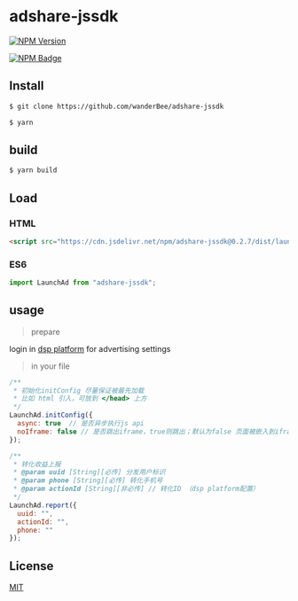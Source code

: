 # adshare-jssdk

[![NPM Version](https://img.shields.io/npm/v/adshare-jssdk.svg)](https://www.npmjs.com/package/adshare-jssdk)

[![NPM Badge](https://nodei.co/npm/adshare-jssdk.png?downloads=true)](https://www.npmjs.com/package/adshare-jssdk)

## Install

```bash
$ git clone https://github.com/wanderBee/adshare-jssdk
```

```bash
$ yarn
```

## build

```bash
$ yarn build
```

## Load

### HTML

```html
<script src="https://cdn.jsdelivr.net/npm/adshare-jssdk@0.2.7/dist/launchAd.min.js"></script>
```

### ES6

```js
import LaunchAd from "adshare-jssdk";
```

## usage

> prepare

login in [dsp platform](http://adbc8.instago.com.cn/dsp/) for advertising settings

> in your file

```javascript
/**
 * 初始化initConfig 尽量保证被最先加载
 * 比如 html 引入，可放到 </head> 上方
 */
LaunchAd.initConfig({
  async: true  // 是否异步执行js api
  noIframe: false // 是否跳出iframe，true则跳出；默认为false 页面被嵌入到iframe中
});

/**
 * 转化收益上报
 * @param uuid [String][必传] 分发用户标识
 * @param phone [String][必传] 转化手机号
 * @param actionId [String][非必传] // 转化ID （dsp platform配置）
 */
LaunchAd.report({
  uuid: "",
  actionId: "",
  phone: ""
});
```

## License

[MIT](LICENSE)

